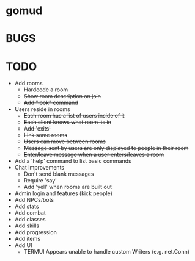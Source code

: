 # gomud

# BUGS

# TODO
* Add rooms
  * ~~Hardcode a room~~
  * ~~Show room description on join~~
  * ~~Add "look" command~~
* Users reside in rooms
  * ~~Each room has a list of users inside of it~~
  * ~~Each client knows what room its in~~
  * ~~Add 'exits'~~
  * ~~Link some rooms~~
  * ~~Users can move between rooms~~
  * ~~Message sent by users are only displayed to people in their room~~
  * ~~Enter/leave message when a user enters/leaves a room~~
* Add a 'help' command to list basic commands
* Chat Improvements
  * Don't send blank messages
  * Require 'say'
  * Add 'yell' when rooms are built out
* Admin login and features (kick people)
* Add NPCs/bots
* Add stats
* Add combat
* Add classes
* Add skills
* Add progression
* Add items
* Add UI
  * TERMUI Appears unable to handle custom Writers (e.g. net.Conn)

